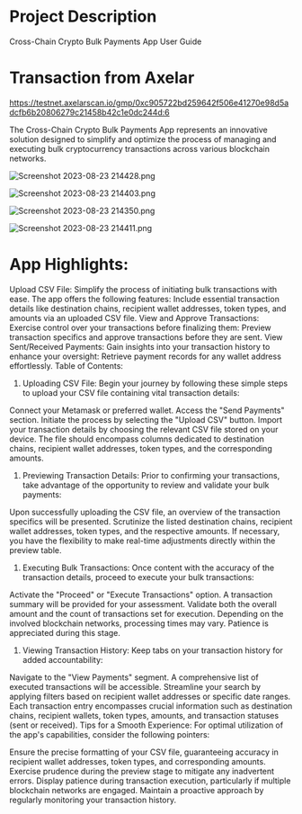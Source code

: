 # Project Description
Cross-Chain Crypto Bulk Payments App User Guide

# Transaction from Axelar
https://testnet.axelarscan.io/gmp/0xc905722bd259642f506e41270e98d5adcfb6b20806279c21458b42c1e0dc244d:6

The Cross-Chain Crypto Bulk Payments App represents an innovative solution designed to simplify and optimize the process of managing and executing bulk cryptocurrency transactions across various blockchain networks. 



![Screenshot 2023-08-23 214428.png](https://cdn.dorahacks.io/static/files/18a232d52b461a6d484277c4ba58ebd5.png)




![Screenshot 2023-08-23 214403.png](https://cdn.dorahacks.io/static/files/18a232e4de842f1aa20a09b4a238d3c4.png)




![Screenshot 2023-08-23 214350.png](https://cdn.dorahacks.io/static/files/18a232e934d36d7bf6fb58f425b8c764.png)




![Screenshot 2023-08-23 214411.png](https://cdn.dorahacks.io/static/files/18a232ec595e4a5ebbc5c574310a2211.png)




# App Highlights:

Upload CSV File:
Simplify the process of initiating bulk transactions with ease. The app offers the following features:
Include essential transaction details like destination chains, recipient wallet addresses, token types, and amounts via an uploaded CSV file.
View and Approve Transactions:
Exercise control over your transactions before finalizing them:
Preview transaction specifics and approve transactions before they are sent.
View Sent/Received Payments:
Gain insights into your transaction history to enhance your oversight:
Retrieve payment records for any wallet address effortlessly.
Table of Contents:

1. Uploading CSV File:
Begin your journey by following these simple steps to upload your CSV file containing vital transaction details:

Connect your Metamask or preferred wallet.
Access the "Send Payments" section.
Initiate the process by selecting the "Upload CSV" button.
Import your transaction details by choosing the relevant CSV file stored on your device. The file should encompass columns dedicated to destination chains, recipient wallet addresses, token types, and the corresponding amounts.
1. Previewing Transaction Details:
Prior to confirming your transactions, take advantage of the opportunity to review and validate your bulk payments:

Upon successfully uploading the CSV file, an overview of the transaction specifics will be presented.
Scrutinize the listed destination chains, recipient wallet addresses, token types, and the respective amounts.
If necessary, you have the flexibility to make real-time adjustments directly within the preview table.
1. Executing Bulk Transactions:
Once content with the accuracy of the transaction details, proceed to execute your bulk transactions:

Activate the "Proceed" or "Execute Transactions" option.
A transaction summary will be provided for your assessment.
Validate both the overall amount and the count of transactions set for execution.
Depending on the involved blockchain networks, processing times may vary. Patience is appreciated during this stage.
1. Viewing Transaction History:
Keep tabs on your transaction history for added accountability:

Navigate to the "View Payments" segment.
A comprehensive list of executed transactions will be accessible.
Streamline your search by applying filters based on recipient wallet addresses or specific date ranges.
Each transaction entry encompasses crucial information such as destination chains, recipient wallets, token types, amounts, and transaction statuses (sent or received).
Tips for a Smooth Experience:
For optimal utilization of the app's capabilities, consider the following pointers:

Ensure the precise formatting of your CSV file, guaranteeing accuracy in recipient wallet addresses, token types, and corresponding amounts.
Exercise prudence during the preview stage to mitigate any inadvertent errors.
Display patience during transaction execution, particularly if multiple blockchain networks are engaged.
Maintain a proactive approach by regularly monitoring your transaction history.
